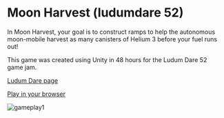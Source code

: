 # Moon Harvest (ludumdare 52)
In Moon Harvest, your goal is to construct ramps to help the autonomous moon-mobile harvest as many canisters of Helium 3 before your fuel runs out!

This game was created using Unity in 48 hours for the Ludum Dare 52 game jam.

[Ludum Dare page](https://ldjam.com/events/ludum-dare/52/moon-harvest)

[Play in your browser](https://swarrizard.itch.io/moon-harvest)

![gameplay1](https://github.com/sam-swarr/ludumdare52/assets/16216174/7b08864a-fd04-40cd-8fe7-d236e00b0bfb)
